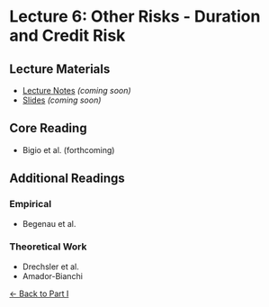 # Lecture 6: Other Risks - Duration and Credit Risk

## Lecture Materials
- [Lecture Notes](#) *(coming soon)*
- [Slides](#) *(coming soon)*

## Core Reading
- Bigio et al. (forthcoming)

## Additional Readings

### Empirical
- Begenau et al.

### Theoretical Work
- Drechsler et al.
- Amador-Bianchi

[← Back to Part I](../)
